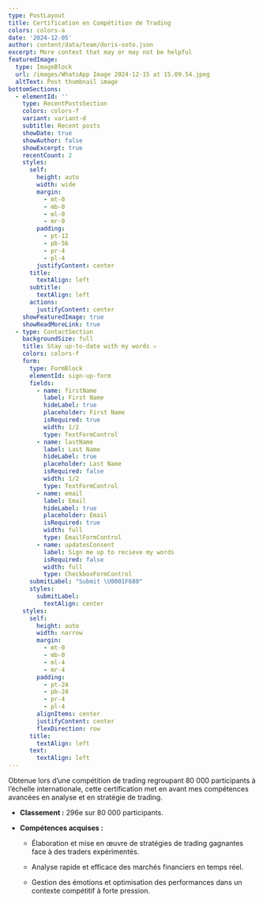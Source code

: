 ```yaml
---
type: PostLayout
title: Certification en Compétition de Trading
colors: colors-a
date: '2024-12-05'
author: content/data/team/doris-soto.json
excerpt: More context that may or may not be helpful
featuredImage:
  type: ImageBlock
  url: /images/WhatsApp Image 2024-12-15 at 15.09.54.jpeg
  altText: Post thumbnail image
bottomSections:
  - elementId: ''
    type: RecentPostsSection
    colors: colors-f
    variant: variant-d
    subtitle: Recent posts
    showDate: true
    showAuthor: false
    showExcerpt: true
    recentCount: 2
    styles:
      self:
        height: auto
        width: wide
        margin:
          - mt-0
          - mb-0
          - ml-0
          - mr-0
        padding:
          - pt-12
          - pb-56
          - pr-4
          - pl-4
        justifyContent: center
      title:
        textAlign: left
      subtitle:
        textAlign: left
      actions:
        justifyContent: center
    showFeaturedImage: true
    showReadMoreLink: true
  - type: ContactSection
    backgroundSize: full
    title: Stay up-to-date with my words ✍️
    colors: colors-f
    form:
      type: FormBlock
      elementId: sign-up-form
      fields:
        - name: firstName
          label: First Name
          hideLabel: true
          placeholder: First Name
          isRequired: true
          width: 1/2
          type: TextFormControl
        - name: lastName
          label: Last Name
          hideLabel: true
          placeholder: Last Name
          isRequired: false
          width: 1/2
          type: TextFormControl
        - name: email
          label: Email
          hideLabel: true
          placeholder: Email
          isRequired: true
          width: full
          type: EmailFormControl
        - name: updatesConsent
          label: Sign me up to recieve my words
          isRequired: false
          width: full
          type: CheckboxFormControl
      submitLabel: "Submit \U0001F680"
      styles:
        submitLabel:
          textAlign: center
    styles:
      self:
        height: auto
        width: narrow
        margin:
          - mt-0
          - mb-0
          - ml-4
          - mr-4
        padding:
          - pt-24
          - pb-24
          - pr-4
          - pl-4
        alignItems: center
        justifyContent: center
        flexDirection: row
      title:
        textAlign: left
      text:
        textAlign: left
---
```

Obtenue lors d’une compétition de trading regroupant 80 000 participants à l’échelle internationale, cette certification met en avant mes compétences avancées en analyse et en stratégie de trading.

*   **Classement :** 296e sur 80 000 participants.

*   **Compétences acquises :**

    *   Élaboration et mise en œuvre de stratégies de trading gagnantes face à des traders expérimentés.

    *   Analyse rapide et efficace des marchés financiers en temps réel.

    *   Gestion des émotions et optimisation des performances dans un contexte compétitif à forte pression.

